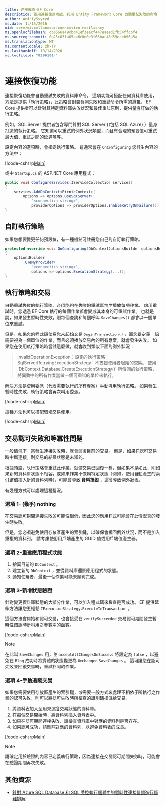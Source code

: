 ```yaml
---
title: 連接復原-EF Core
description: 使用連接復原功能，利用 Entity Framework Core 自動重試失敗的命令
author: AndriySvyryd
ms.date: 11/15/2016
uid: core/miscellaneous/connection-resiliency
ms.openlocfilehash: db0666a49cbd41ef3eacf447eaeed1fb54ffcbf4
ms.sourcegitcommit: 0a25c03fa65ae6e0e0e3f66bac48d59eceb96a5a
ms.translationtype: MT
ms.contentlocale: zh-TW
ms.lasthandoff: 10/14/2020
ms.locfileid: "92061914"
---
```

# <a name="connection-resiliency"></a>連接恢復功能

連接恢復功能會自動重試失敗的資料庫命令。 這項功能可搭配任何資料庫使用，方法是提供「執行策略」，此策略會封裝偵測失敗和重試命令所需的邏輯。 EF Core 提供者可以針對其特定資料庫失敗狀況和最佳重試原則，提供量身訂做的執行策略。

例如，SQL Server 提供者包含專門針對 SQL Server (（包括 SQL Azure) ）量身打造的執行策略。 它知道可以重試的例外狀況類型，而且有合理的預設值可重試最大值、重試之間的延遲等等。

設定內容的選項時，會指定執行策略。 這通常會在 `OnConfiguring` 您衍生內容的方法中：

[!code-csharp[Main](../../../samples/core/Miscellaneous/ConnectionResiliency/Program.cs#OnConfiguring)]

或中 `Startup.cs` 的 ASP.NET Core 應用程式：

```csharp
public void ConfigureServices(IServiceCollection services)
{
    services.AddDbContext<PicnicContext>(
        options => options.UseSqlServer(
            "<connection string>",
            providerOptions => providerOptions.EnableRetryOnFailure()));
}
```

## <a name="custom-execution-strategy"></a>自訂執行策略

如果您想要變更任何預設值，有一種機制可註冊您自己的自訂執行策略。

```csharp
protected override void OnConfiguring(DbContextOptionsBuilder optionsBuilder)
{
    optionsBuilder
        .UseMyProvider(
            "<connection string>",
            options => options.ExecutionStrategy(...));
}
```

## <a name="execution-strategies-and-transactions"></a>執行策略和交易

自動重試失敗的執行策略，必須能夠在失敗的重試區塊中播放每項作業。 啟用重試時，您透過 EF Core 執行的每個作業都會變成其本身的可重試作業。 也就是說，如果發生暫時性失敗，則每個查詢和每個呼叫 `SaveChanges()` 都會以一個單位來重試。

但是，如果您的程式碼使用您來起始交易 `BeginTransaction()` ，而您要定義一組需要視為一個單位的作業，而且必須播放交易內的所有專案，就會發生失敗。 如果您在使用執行策略時嘗試這麼做，就會收到類似下面的例外狀況：

> InvalidOperationException：設定的執行策略 ' SqlServerRetryingExecutionStrategy ' 不支援使用者起始的交易。 使用 'DbContext.Database.CreateExecutionStrategy()' 所傳回的執行策略，將異動中的所有作業當做一個可重試的單位來執行。

解決方法是使用委派（代表需要執行的所有專案）手動叫用執行策略。 如果發生暫時性失敗，執行策略會再次叫用委派。

[!code-csharp[Main](../../../samples/core/Miscellaneous/ConnectionResiliency/Program.cs#ManualTransaction)]

這種方法也可以搭配環境交易使用。

[!code-csharp[Main](../../../samples/core/Miscellaneous/ConnectionResiliency/Program.cs#AmbientTransaction)]

## <a name="transaction-commit-failure-and-the-idempotency-issue"></a>交易認可失敗和等冪性問題

一般情況下，當發生連接失敗時，就會回復目前的交易。 但是，如果在認可交易時中斷連接，則交易的結果狀態是未知的。

根據預設，執行策略會重試此作業，就像交易已回復一樣，但如果不是如此，則如果新的資料庫狀態不相容，或如果作業不依賴特定狀態（例如，使用自動產生的索引鍵值插入新的資料列時），可能會導致 **資料損毀** ，這會導致例外狀況。

有幾種方式可以處理這種情況。

### <a name="option-1---do-almost-nothing"></a>選項 1- (幾乎) nothing

在交易認可期間連接失敗的可能性很低，因此您的應用程式可能會在此情況真的發生時失敗。

但是，您必須避免使用存放區產生的索引鍵，以確保會擲回例外狀況，而不是加入重複的資料列。 請考慮使用用戶端產生的 GUID 值或用戶端值產生器。

### <a name="option-2---rebuild-application-state"></a>選項 2-重建應用程式狀態

1. 捨棄目前的 `DbContext` 。
2. 建立新的 `DbContext` ，並從資料庫還原應用程式的狀態。
3. 通知使用者，最後一個作業可能未順利完成。

### <a name="option-3---add-state-verification"></a>選項 3-新增狀態驗證

針對變更資料庫狀態的大部分作業，可以加入程式碼來檢查是否成功。 EF 提供延伸方法讓您更輕鬆 `IExecutionStrategy.ExecuteInTransaction` 。

這個方法會開始和認可交易，也會接受在 `verifySucceeded` 交易認可期間發生暫時性錯誤時所叫用之參數中的函數。

[!code-csharp[Main](../../../samples/core/Miscellaneous/ConnectionResiliency/Program.cs#Verification)]

> [!NOTE]
> 在此叫 `SaveChanges` 用，並 `acceptAllChangesOnSuccess` 將設定為 `false` ，以避免在 `Blog` 成功時將實體的狀態變更為 `Unchanged` `SaveChanges` 。 這可讓您在認可失敗並回復交易時，重試相同的作業。

### <a name="option-4---manually-track-the-transaction"></a>選項 4-手動追蹤交易

如果您需要使用存放區產生的索引鍵，或需要一般方式來處理不相依于所執行之作業的認可失敗，則可以將認可失敗時所檢查的識別碼指派給交易。

1. 將資料表加入至用來追蹤交易狀態的資料庫。
2. 在每個交易開始時，將資料列插入資料表中。
3. 如果在認可期間連接失敗，請檢查資料庫中對應的資料列是否存在。
4. 如果認可成功，請刪除對應的資料列，以避免資料表的成長。

[!code-csharp[Main](../../../samples/core/Miscellaneous/ConnectionResiliency/Program.cs#Tracking)]

> [!NOTE]
> 請確定用於驗證的內容已定義執行策略，因為連接在交易認可期間失敗時，可能會在驗證期間再次失敗。

## <a name="additional-resources"></a>其他資源

* [針對 Azure SQL Database 和 SQL 受控執行個體中的暫時性連接錯誤進行疑難排解](/azure/azure-sql/database/troubleshoot-common-connectivity-issues)
